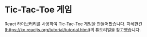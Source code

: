 # Tic-Tac-Toe 게임

React 라이브러리를 사용하여 Tic-Tac-Toe 게임을 만들어봤습니다.
자세한건 (https://ko.reactjs.org/tutorial/tutorial.html)의 튜토리얼을 참고했습니다.

